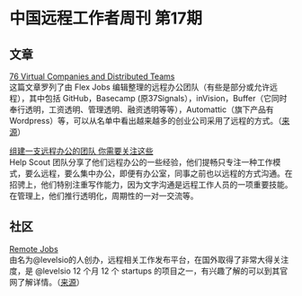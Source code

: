 # 中国远程工作者周刊 第17期

## 文章

[76 Virtual Companies and Distributed Teams][a1]  
这篇文章罗列了由 Flex Jobs 编辑整理的远程办公团队（有些是部分或允许远程），其中包括 GitHub，Basecamp (原37Signals），inVision，Buffer（它同时奉行透明，工资透明、管理透明、融资透明等等），Automattic（旗下产品有Wordpress）等，可以从名单中看出越来越多的创业公司采用了远程的方式。（[来源][1]）

[组建一支远程办公的团队 你需要关注这些][a2]  
Help Scout 团队分享了他们远程办公的一些经验，他们提畅只专注一种工作模式，要么远程，要么集中办公，即便有办公室，同事之前也以远程的方式沟通。在招骋上，他们特别注重写作能力，因为文字沟通是远程工作人员的一项重要技能。在管理上，他们推行透明化，周期性的一对一交流等。

## 社区

[Remote Jobs][c1]  
由名为@levelsio的人创办，远程相关工作发布平台，在国外取得了非常大得关注度，是 @levelsio 12 个月 12 个 startups 的项目之一，有兴趣了解的可以到其官网了解详情。（[来源][1]）

[1]: http://yizaoyiwan.com/discussion/400/

[a1]: http://www.flexjobs.com/blog/post/76-virtual-companies-and-distributed-teams
[a2]: http://finance.jrj.com.cn/biz/2015/04/15081119101068.shtml

[c1]: http://remoteok.io/